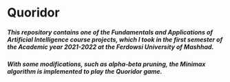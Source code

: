 # Quoridor

##### This repository contains one of the Fundamentals and Applications of Artificial Intelligence course projects, which I took in the first semester of the Academic year 2021-2022 at the Ferdowsi University of Mashhad.

##### With some modifications, such as alpha-beta pruning, the Minimax algorithm is implemented to play the Quoridor game.
